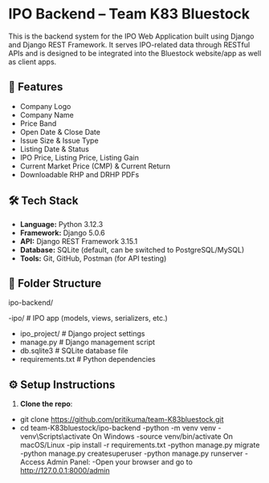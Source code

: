 # IPO Backend – Team K83 Bluestock

This is the backend system for the IPO Web Application built using Django and Django REST Framework. It serves IPO-related data through RESTful APIs and is designed to be integrated into the Bluestock website/app as well as client apps.

## 🚀 Features

- Company Logo
- Company Name
- Price Band
- Open Date & Close Date
- Issue Size & Issue Type
- Listing Date & Status
- IPO Price, Listing Price, Listing Gain
- Current Market Price (CMP) & Current Return
- Downloadable RHP and DRHP PDFs

## 🛠️ Tech Stack

- **Language:** Python 3.12.3
- **Framework:** Django 5.0.6
- **API:** Django REST Framework 3.15.1
- **Database:** SQLite (default, can be switched to PostgreSQL/MySQL)
- **Tools:** Git, GitHub, Postman (for API testing)

## 📁 Folder Structure

ipo-backend/

-ipo/ # IPO app (models, views, serializers, etc.)
- ipo_project/ # Django project settings
- manage.py # Django management script
- db.sqlite3 # SQLite database file
- requirements.txt # Python dependencies

## ⚙️ Setup Instructions

1. **Clone the repo**:
  
 - git clone https://github.com/pritikuma/team-K83bluestock.git
 - cd team-K83bluestock/ipo-backend
 -python -m venv venv
 -venv\Scripts\activate      On Windows
 -source venv/bin/activate   On macOS/Linux
 -pip install -r requirements.txt
 -python manage.py migrate
 -python manage.py createsuperuser
 -python manage.py runserver
 -Access Admin Panel:
 -Open your browser and go to http://127.0.0.1:8000/admin
